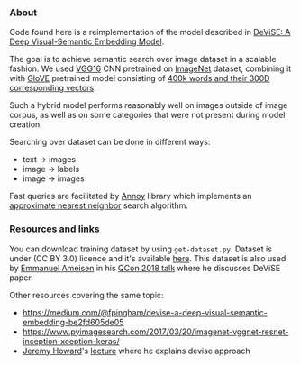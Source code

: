 ### About

Code found here is a reimplementation of the model described in [DeViSE: A Deep Visual-Semantic Embedding Model](https://static.googleusercontent.com/media/research.google.com/en//pubs/archive/41473.pdf).

The goal is to achieve semantic search over image dataset in a scalable fashion. We used [VGG16](https://keras.io/api/applications/vgg/) CNN pretrained on [ImageNet](http://www.image-net.org/about-overview) dataset, combining it with [GloVE](https://nlp.stanford.edu/projects/glove/) pretrained model consisting of [400k words and their 300D corresponding vectors](http://nlp.stanford.edu/data/glove.6B.zip).

Such a hybrid model performs reasonably well on images outside of image corpus, as well as on some categories that were not present during model creation.

Searching over dataset can be done in different ways:

* text -> images
* image -> labels
* image -> images

Fast queries are facilitated by [Annoy](https://github.com/spotify/annoy) library which implements an [approximate nearest neighbor](https://en.wikipedia.org/wiki/Nearest_neighbor_search#Approximate_nearest_neighbor) search algorithm.

### Resources and links

You can download training dataset by using `get-dataset.py`. Dataset is under (CC BY 3.0) licence and it's available [here](https://vision.cs.uiuc.edu/pascal-sentences/). This dataset is also used by [Emmanuel Ameisen](https://mlpowered.com/about/) in his [QCon 2018 talk](https://www.infoq.com/presentations/semantic-search-engine/) where he discusses DeViSE paper.

Other resources covering the same topic:

* <https://medium.com/@fpingham/devise-a-deep-visual-semantic-embedding-be2fd605de05>
* <https://www.pyimagesearch.com/2017/03/20/imagenet-vggnet-resnet-inception-xception-keras/>
* [Jeremy Howard](https://medium.com/@jeremyphoward)'s [lecture](https://www.youtube.com/watch?v=tY0n9OT5_nA&feature=youtu.be&t=1h55m23s) where he explains devise approach
